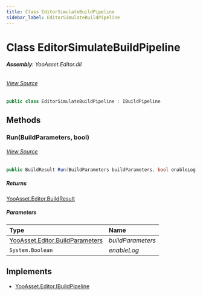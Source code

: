 ```yaml
---
title: Class EditorSimulateBuildPipeline
sidebar_label: EditorSimulateBuildPipeline
---
```

# Class EditorSimulateBuildPipeline


###### **Assembly**: YooAsset.Editor.dll
###### [View Source](https://github.com/tuyoogame/YooAsset-Samples.git/blob/main/Assets/YooAsset/Editor/AssetBundleBuilder/BuildPipeline/EditorSimulateBuildPipeline/EditorSimulateBuildPipeline.cs#L7)
```csharp title="Declaration"
public class EditorSimulateBuildPipeline : IBuildPipeline
```
## Methods
### Run(BuildParameters, bool)

###### [View Source](https://github.com/tuyoogame/YooAsset-Samples.git/blob/main/Assets/YooAsset/Editor/AssetBundleBuilder/BuildPipeline/EditorSimulateBuildPipeline/EditorSimulateBuildPipeline.cs#L9)
```csharp title="Declaration"
public BuildResult Run(BuildParameters buildParameters, bool enableLog)
```

##### Returns

[YooAsset.Editor.BuildResult](../YooAsset.Editor/BuildResult.md)

##### Parameters

| Type | Name |
|:--- |:--- |
| [YooAsset.Editor.BuildParameters](../YooAsset.Editor/BuildParameters.md) | *buildParameters* |
| `System.Boolean` | *enableLog* |


## Implements

* [YooAsset.Editor.IBuildPipeline](../YooAsset.Editor/IBuildPipeline.md)
